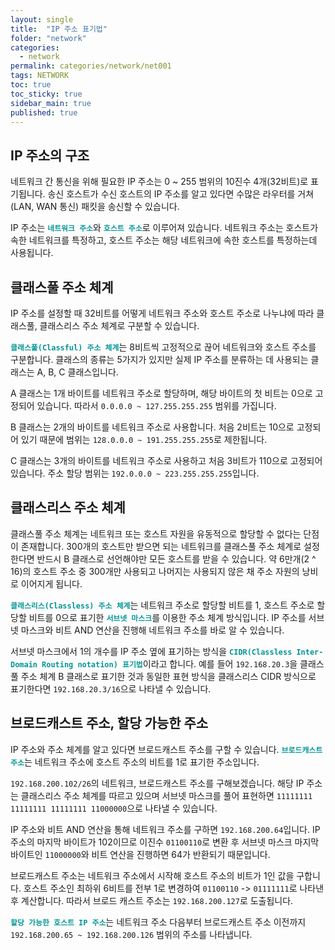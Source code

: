 ```yaml
---
layout: single
title:  "IP 주소 표기법"
folder: "network"
categories:
  - network
permalink: categories/network/net001
tags: NETWORK
toc: true
toc_sticky: true
sidebar_main: true
published: true
---
```


## IP 주소의 구조
네트워크 간 통신을 위해 필요한 IP 주소는 0 ~ 255 범위의 10진수 4개(32비트)로 표기됩니다. 송신 호스트가 수신 호스트의 IP 주소를 알고 있다면 수많은 라우터를 거쳐(LAN, WAN 통신) 패킷을 송신할 수 있습니다.

IP 주소는 <span style="color: rgb(3, 150, 150); font-weight: bold;">`네트워크 주소`</span>와 <span style="color: rgb(3, 150, 150); font-weight: bold;">`호스트 주소`</span>로 이루어져 있습니다. 네트워크 주소는 호스트가 속한 네트워크를 특정하고, 호스트 주소는 해당 네트워크에 속한 호스트를 특정하는데 사용됩니다.

## 클래스풀 주소 체계
IP 주소를 설정할 때 32비트를 어떻게 네트워크 주소와 호스트 주소로 나누냐에 따라 클래스풀, 클래스리스 주소 체계로 구분할 수 있습니다.

<span style="color: rgb(3, 150, 150); font-weight: bold;">`클래스풀(Classful) 주소 체계`</span>는 8비트씩 고정적으로 끊어 네트워크와 호스트 주소를 구분합니다. 클래스의 종류는 5가지가 있지만 실제 IP 주소를 분류하는 데 사용되는 클래스는 A, B, C 클래스입니다.

A 클래스는 1개 바이트를 네트워크 주소로 할당하며, 해당 바이트의 첫 비트는 0으로 고정되어 있습니다. 따라서 `0.0.0.0 ~ 127.255.255.255` 범위를 가집니다.

B 클래스는 2개의 바이트를 네트워크 주소로 사용합니다. 처음 2비트는 10으로 고정되어 있기 때문에 범위는 `128.0.0.0 ~ 191.255.255.255`로 제한됩니다.

C 클래스는 3개의 바이트를 네트워크 주소로 사용하고 처음 3비트가 110으로 고정되어 있습니다. 주소 할당 범위는 `192.0.0.0 ~ 223.255.255.255`입니다.

## 클래스리스 주소 체계
클래스풀 주소 체계는 네트워크 또는 호스트 자원을 유동적으로 할당할 수 없다는 단점이 존재합니다. 300개의 호스트만 받으면 되는 네트워크를 클래스풀 주소 체계로 설정한다면 반드시 B 클래스로 선언해야만 모든 호스트를 받을 수 있습니다. 약 6만개(2 ^ 16)의 호스트 주소 중 300개만 사용되고 나머지는 사용되지 않은 채 주소 자원의 낭비로 이어지게 됩니다.

<span style="color: rgb(3, 150, 150); font-weight: bold;">`클래스리스(Classless) 주소 체계`</span>는 네트워크 주소로 할당할 비트를 1, 호스트 주소로 할당할 비트를 0으로 표기한 <span style="color: rgb(3, 150, 150); font-weight: bold;">`서브넷 마스크`</span>를 이용한 주소 체계 방식입니다. IP 주소를 서브넷 마스크와 비트 AND 연산을 진행해 네트워크 주소를 바로 알 수 있습니다.

서브넷 마스크에서 1의 개수를 IP 주소 옆에 표기하는 방식을 <span style="color: rgb(3, 150, 150); font-weight: bold;">`CIDR(Classless Inter-Domain Routing notation) 표기법`</span>이라고 합니다. 예를 들어 `192.168.20.3`을 클래스풀 주소 체계 B 클래스로 표기한 것과 동일한 표현 방식을 클래스리스 CIDR 방식으로 표기한다면 `192.168.20.3/16`으로 나타낼 수 있습니다.

## 브로드캐스트 주소, 할당 가능한 주소
IP 주소와 주소 체계를 알고 있다면 브로드캐스트 주소를 구할 수 있습니다. <span style="color: rgb(3, 150, 150); font-weight: bold;">`브로드캐스트 주소`</span>는 네트워크 주소에 호스트 주소의 비트를 1로 표기한 주소입니다.

`192.168.200.102/26`의 네트워크, 브로드캐스트 주소를 구해보겠습니다. 해당 IP 주소는 클래스리스 주소 체계를 따르고 있으며 서브넷 마스크를 풀어 표현하면 `11111111 11111111 11111111 11000000`으로 나타낼 수 있습니다.

IP 주소와 비트 AND 연산을 통해 네트워크 주소를 구하면 `192.168.200.64`입니다. IP 주소의 마지막 바이트가 102이므로 이진수 `01100110`로 변환 후 서브넷 마스크 마지막 바이트인 `11000000`와 비트 연산을 진행하면 64가 반환되기 때문입니다.

브로드캐스트 주소는 네트워크 주소에서 시작해 호스트 주소의 비트가 1인 값을 구합니다. 호스트 주소인 최하위 6비트를 전부 1로 변경하여 `01100110` -> `01111111`로 나타낸 후 계산합니다. 따라서 브로드 캐스트 주소는 `192.168.200.127`로 도출됩니다.

<span style="color: rgb(3, 150, 150); font-weight: bold;">`할당 가능한 호스트 IP 주소`</span>는 네트워크 주소 다음부터 브로드캐스트 주소 이전까지 `192.168.200.65 ~ 192.168.200.126` 범위의 주소를 나타냅니다.